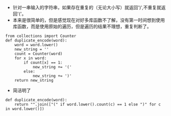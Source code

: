 - 针对一串输入的字符串，如果存在重复的（无论大小写）就返回')',不重复就返回'('。
- 本来是很简单的，但是感觉现在对好多库函数不了解，没有第一时间想到使用库函数，而是使用原始的遍历，但是遍历的结果不理想，重复判断了。
```
from collections import Counter
def duplicate_encode(word):
    word = word.lower()
    new_string = ''
    count = Counter(word)
    for x in word:
        if count[x] == 1:
            new_string += '('
        else:
            new_string += ')'
    return new_string
```
- 简洁明了
```
def duplicate_encode(word):
    return "".join(["(" if word.lower().count(c) == 1 else ")" for c in word.lower()])
```
